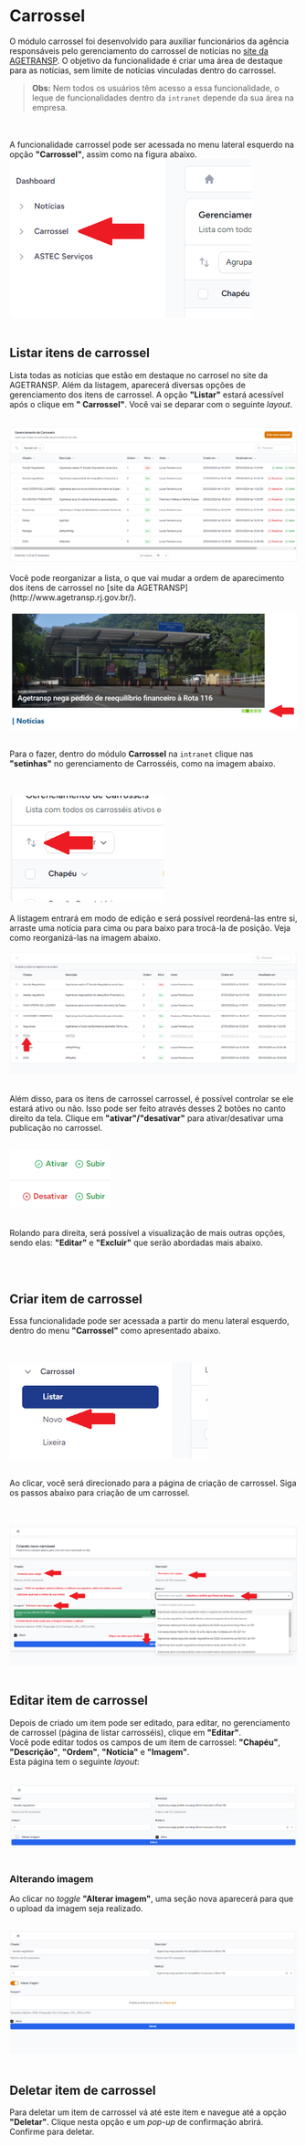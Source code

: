 # Carrossel

O módulo carrossel foi desenvolvido para auxiliar funcionários da agência responsáveis pelo gerenciamento do carrossel
de notícias no [site da AGETRANSP](http://www.agetransp.rj.gov.br/).
O objetivo da funcionalidade é criar uma área de destaque para as notícias, sem limite de notícias vinculadas dentro do
carrossel.
> <b>Obs:</b> Nem todos os usuários têm acesso a essa funcionalidade, o leque de funcionalidades dentro da `intranet`
> depende da sua área na empresa.

<br>
<br>A funcionalidade carrossel pode ser acessada no menu lateral esquerdo na opção <b>"Carrossel"</b>, assim como na figura abaixo.
<br>

<img src="images/carrossel.png" id="carrossel-1" onclick="handleZoomInZoomOut(this.id)">

<br>
<br>

## Listar itens de carrossel

Lista todas as notícias que estão em destaque no carrosel no site da AGETRANSP. Além da listagem, aparecerá diversas
opções de gerenciamento dos itens de carrossel. A opção <b>"Listar"</b> estará acessível após o clique em <b>"
Carrossel"</b>. Você vai se deparar com o seguinte <i>layout</i>.
<br>
<br>

<img src="./images/listar-carrosseis.png" id="carrossel0" onclick="handleZoomInZoomOut(this.id)">

<br>
<br>
Você pode reorganizar a lista, o que vai mudar a ordem de aparecimento dos itens de carrossel
no [site da AGETRANSP](http://www.agetransp.rj.gov.br/).
<br>
<br>

<img src="images/img.png" id="carrossel5" onclick="handleZoomInZoomOut(this.id)">

<br>
<br>

Para o fazer, dentro do módulo **Carrossel** na `intranet` clique nas <b>"setinhas"</b> no gerenciamento de Carrosséis,
como na imagem abaixo.

<br>
<br>

<img src="images/reorganizar-lista.png" id="carrossel7" onclick="handleZoomInZoomOut(this.id)">

<br>
<br>
A listagem entrará em modo de edição e será possível reordená-las entre si, arraste uma notícia para cima ou para baixo
para trocá-la de posição. Veja como reorganizá-las na imagem abaixo.
<br>
<br>

<img src="images/arrastando-noticia.png" id="carrossel8" onclick="handleZoomInZoomOut(this.id)">

<br>
<br>

Além disso, para os itens de carrossel carrossel, é possível controlar se ele estará ativo ou não. Isso pode ser feito
através desses 2 botões no canto direito da tela. Clique em <b>"ativar"/"desativar"</b> para ativar/desativar uma
publicação no carrossel.
<br>
<br>

<img src="images/img_1.png" id="carrossel6" onclick="handleZoomInZoomOut(this.id)">

<br>
<br>

Rolando para direita, será possível a visualização de mais outras opções, sendo elas: <b>"Editar"</b> e <b>"Excluir"</b>
que serão abordadas mais abaixo.

<br>
<br>

## Criar item de carrossel

Essa funcionalidade pode ser acessada a partir do menu lateral esquerdo, dentro do menu <b>"Carrossel"</b> como
apresentado abaixo.

<br>
<br>

<img src="images/novo-carrossel.png" id="carrossel1" onclick="handleZoomInZoomOut(this.id)">

<br>
<br>

Ao clicar, você será direcionado para a página de criação de carrossel. Siga os passos abaixo para criação de um
carrossel.

<br>
<br>
<img src="images/criar-carrossel.png" id="carrossel2" onclick="handleZoomInZoomOut(this.id)">
<br>
<br>

## Editar item de carrossel

Depois de criado um item pode ser editado, para editar, no gerenciamento de carrossel (página de listar carrosséis),
clique em <b>"Editar"</b>.
<br>Você pode editar todos os campos de um item de carrossel: **"Chapéu"**, **"Descrição"**, **"Ordem"**, **"Notícia"**
e **"Imagem"**.
<br>Esta página tem o seguinte *layout*:
<br>
<br>

<img src="images/editar.png" id="carrossel3" onclick="handleZoomInZoomOut(this.id)">

<br>
<br>

### Alterando imagem

Ao clicar no *toggle* **"Alterar imagem"**, uma seção nova aparecerá para que o upload da imagem seja realizado.
<br>
<br>

<img src="images/alterar-imagem.png" id="carrossel4" onclick="handleZoomInZoomOut(this.id)">

<br>
<br>

## Deletar item de carrossel

Para deletar um item de carrossel vá até este item e navegue até a opção **"Deletar"**. Clique nesta opção e um *pop-up*
de confirmação abrirá. Confirme para deletar. 